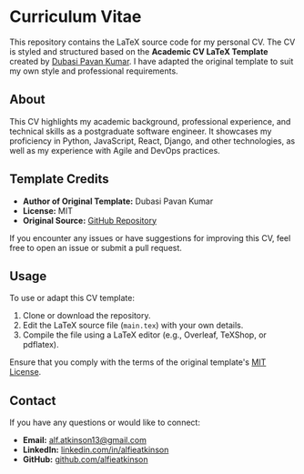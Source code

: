 # Curriculum Vitae

This repository contains the LaTeX source code for my personal CV. The CV is styled and structured based on the **Academic CV LaTeX Template** created by [Dubasi Pavan Kumar](https://www.linkedin.com/in/im-pavankumar/). I have adapted the original template to suit my own style and professional requirements.

## About

This CV highlights my academic background, professional experience, and technical skills as a postgraduate software engineer. It showcases my proficiency in Python, JavaScript, React, Django, and other technologies, as well as my experience with Agile and DevOps practices.

## Template Credits

- **Author of Original Template:** Dubasi Pavan Kumar
- **License:** MIT
- **Original Source:** [GitHub Repository](https://github.com/im-pavankumar/academic-cv-latex-template)

If you encounter any issues or have suggestions for improving this CV, feel free to open an issue or submit a pull request.

## Usage

To use or adapt this CV template:
1. Clone or download the repository.
2. Edit the LaTeX source file (`main.tex`) with your own details.
3. Compile the file using a LaTeX editor (e.g., Overleaf, TeXShop, or pdflatex).

Ensure that you comply with the terms of the original template's [MIT License](LICENSE).

## Contact

If you have any questions or would like to connect:
- **Email:** [alf.atkinson13@gmail.com](mailto:alf.atkinson13@gmail.com)
- **LinkedIn:** [linkedin.com/in/alfieatkinson](https://www.linkedin.com/in/alfieatkinson)
- **GitHub:** [github.com/alfieatkinson](https://github.com/alfieatkinson)
